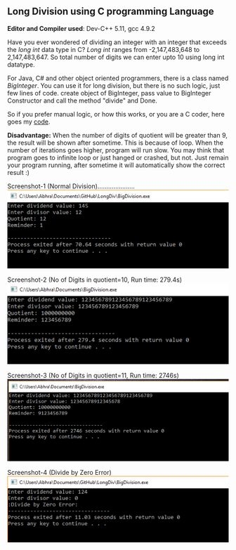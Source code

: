 ## Long Division using C programming Language

**Editor and Compiler used**: Dev-C++ 5.11, gcc 4.9.2

Have you ever wondered of dividing an integer with an integer that exceeds the _long int_ data type in C? 
_Long int_ ranges from -2,147,483,648 to 2,147,483,647. So total number of digits we can enter upto 10 using long int datatype.

For Java, C# and other object oriented programmers, there is a class named _BigInteger_. You can use it for long division, but there is no such logic, just few lines of code. create object of BigInteger, pass value to BigInteger Constructor and call the method "divide" and Done.

So if you prefer manual logic, or how this works, or you are a C coder, here goes my [code](https://github.com/abhra94/LongDiv/blob/master/BigDivision.c). 

**Disadvantage:** When the number of digits of quotient will be greater than 9, the result will be shown after sometime. This is because of loop. When the number of iterations goes higher, program will run slow. You may think that program goes to infinite loop or just hanged or crashed, but not. Just remain your program running, after sometime it will automatically show the correct result :)

Screenshot-1 (Normal Division).....................
![Normal Division](/Screenshots/division3.png)

Screenshot-2 (No of Digits in quotient=10, Run time: 279.4s)
![No of Digits in quotient=10, Run time: 279.4s](/Screenshots/division.png)

Screenshot-3 (No of Digits in quotient=11, Run time: 2746s)
![No of Digits in quotient=11, Run time: 2746s](/Screenshots/division2.png)

Screenshot-4 (Divide by Zero Error)
![Divide by Zero Error](/Screenshots/division4.png)

